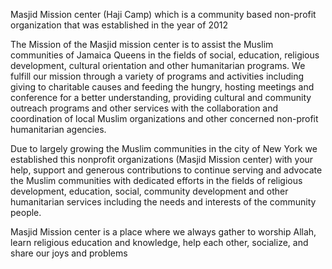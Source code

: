 Masjid Mission center (Haji Camp) which is a community based non-profit organization that was established in the year of 2012

The Mission of the Masjid mission center is to assist the Muslim communities of Jamaica Queens in the fields of social, education, religious development, cultural orientation and other humanitarian programs. We fulfill our mission through a variety of programs and activities including giving to charitable causes and feeding the hungry, hosting meetings and conference for a better understanding, providing cultural and community outreach programs and other services with the collaboration and coordination of local Muslim organizations and other concerned non-profit humanitarian agencies.

Due to largely growing the Muslim communities in the city of New York we established this nonprofit organizations (Masjid Mission center) with your help, support and generous contributions to continue serving and advocate the Muslim communities with dedicated efforts in the fields of religious development, education, social, community development and other humanitarian services including the needs and interests of the community people.

Masjid Mission center is a place where we always gather to worship Allah, learn religious education and knowledge, help each other, socialize, and share our joys and problems